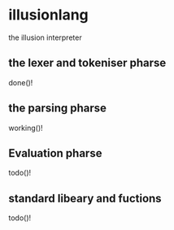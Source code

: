 # illusionlang

the illusion interpreter

## the lexer and tokeniser pharse

done()!

## the parsing pharse

working()!

## Evaluation pharse

todo()!

## standard libeary and fuctions

todo()!